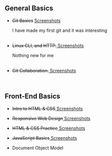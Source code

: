 
 
<h2>General Basics</h2>
<ul>
 <li><s>Git Basics</s> <a href="https://github.com/makolvik/kottans
    frontend/blob/master/Linux%20CLI%2C%20and%20HTTP/list.md"> Screenshots</a>
   <br>
   <p>I have made my first git and it was interesting</p></li>
  <br>
  <li><s>Linux CLI, and HTTP.</s><a href="https://github.com/makolvik/kottans
    frontend/blob/master/Linux%20CLI%2C%20and%20HTTP/list.md"> Screenshots</a>
   <br>
   <p>Nothing new for me</p></li>
  <br>
  
  <li><s>Git Collaboration.</s><a href="https://github.com/makolvik/kottans-frontend/blob/master/Git%20Collaboration/list.md">
    Screenshots</a>
 <br>
 <p></p>
    </li>
  <br>
</ul>

<h2>Front-End Basics</h2>
<ul>
  <li><s>Intro to HTML & CSS</s><a href="https://github.com/makolvik/kottans-frontend/blob/master/Git%20Collaboration/list.md">
    Screenshots</a>
   <p></p>
 </li>
  <li><s>Responsive Web Design</s><a href="https://github.com/makolvik/kottans-frontend/blob/master/Git%20Collaboration/list.md">
    Screenshots</a>
 <p></p></li>
  <li><s>HTML & CSS Practice</s><a href="https://github.com/makolvik/kottans-frontend/blob/master/Git%20Collaboration/list.md">
    Screenshots</a>
 <p></p></li>
  <li><s>JavaScript Basics</s><a href="https://github.com/makolvik/kottans-frontend/blob/master/Git%20Collaboration/list.md">
    Screenshots</a>
 <p></p></li>
  <li>Document Object Model
 <p></p></li>
</ul>
